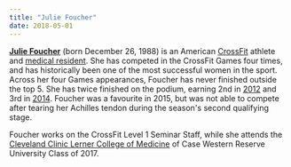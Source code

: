 ```yaml
---
title: "Julie Foucher"
date: 2018-05-01
---
```


[**Julie Foucher**][1] (born December 26, 1988) is an American [CrossFit][2] athlete and [medical resident][3]. 
She has competed in the CrossFit Games four times, and has historically been one of the most successful women in the sport. 
Across her four Games appearances, Foucher has never finished outside the top 5. 
She has twice finished on the podium, earning 2nd in [2012][4] and 3rd in [2014][5]. 
Foucher was a favourite in 2015, but was not able to compete after tearing her Achilles tendon during the season's second qualifying stage.

Foucher works on the CrossFit Level 1 Seminar Staff, while she attends the 
[Cleveland Clinic Lerner College of Medicine][6] of Case Western Reserve University Class of 2017.


[1]: http://juliefoucher.com/about/
[2]: https://en.wikipedia.org/wiki/CrossFit_Games
[3]: https://en.wikipedia.org/wiki/Residency_(medicine)
[4]: https://en.wikipedia.org/wiki/2012_CrossFit_Games
[5]: https://en.wikipedia.org/wiki/2014_CrossFit_Games
[6]: https://en.wikipedia.org/wiki/Case_Western_Reserve_University_School_of_Medicine
